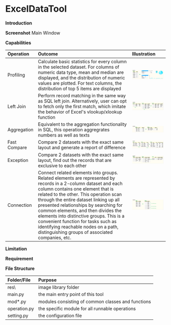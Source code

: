 # ExcelDataTool

**Introduction**

**Screenshot**
Main Window

**Capabilities**

| Operation | Outcome | Illustration |
| :---------| :------ | :----------- |
| Profiling | Calculate basic statistics for every column in the selected dataset. For columns of numeric data type, mean and median are displayed, and the distribution of numeric values are plotted. For text columns, the distribution of top 5 items are displayed | ![picture](/res/example_run_profiling.png) |
| Left Join | Perform record matching in the same way as SQL left join. Alternatively, user can opt to fetch only the first match, which imitate the behavior of Excel's vlookup/xlookup function | ![picture](/res/example_run_join.png) |
| Aggregation | Equivalent to the aggregation functionality in SQL, this operation aggregrates numbers as well as texts | ![picture](/res/example_run_aggregation.png) |
| Fast Compare | Compare 2 datasets with the exact same layout and generate a report of difference | ![picture](/res/example_run_compare_value.png) |
| Exception | Compare 2 datasets with the exact same layout, find out the records that are exclusive to each other | ![picture](/res/example_run_exception.png) |
| Connection | Connect related elements into groups. Related elements are represented by records in a 2-column dataset and each column contains one element that is related to the other. This operation scan through the entire dataset linking up all presented relationships by searching for common elements, and then divides the elements into distinctive groups. This is a convenient function for tasks such as identifying reachable nodes on a path, distinguishing groups of associated companies, etc. | ![picture](/res/example_run_connection.png) |

**Limitation**

**Requirement**

**File Structure**

| Folder/File | Purpose |
| :---------- | :------ |
| res\ | image library folder |
| main.py | the main entry point of this tool |
| mod*.py | modules consisting of common classes and functions |
| operation.py | the specific module for all runnable operations |
| setting.py | the configuration file |
